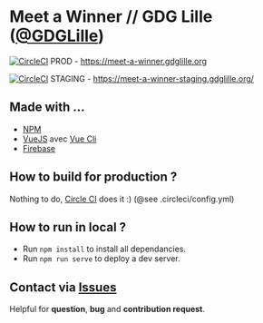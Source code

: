 # Meet a Winner // GDG Lille ([@GDGLille](https://twitter.com/GDGLille)) 

[![CircleCI](https://circleci.com/gh/GDG-Lille/meet-a-winner/tree/master.svg?style=svg)](https://circleci.com/gh/GDG-Lille/meet-a-winner/tree/master) PROD - https://meet-a-winner.gdglille.org

[![CircleCI](https://circleci.com/gh/GDG-Lille/meet-a-winner/tree/develop.svg?style=svg)](https://circleci.com/gh/GDG-Lille/meet-a-winner/tree/develop) STAGING - https://meet-a-winner-staging.gdglille.org/

## Made with ...
* [NPM](https://www.npmjs.com/) 
* [VueJS](https://vuejs.org/) avec [Vue Cli](https://cli.vuejs.org/)
* [Firebase](https://firebase.google.com)

## How to build for production ?

Nothing to do, [Circle CI](https://circleci.com/gh/GDG-Lille) does it :) (@see .circleci/config.yml)

## How to run in local ?

* Run `npm install` to install all dependancies.
* Run `npm run serve` to deploy a dev server.

## Contact via [Issues](https://github.com/GDG-Lille/meet-a-winner/issues)
Helpful for **question**, **bug** and **contribution request**.
